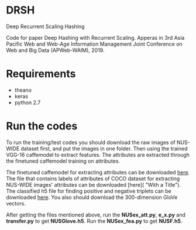 # DRSH
Deep Recurrent Scaling Hashing

Code for paper Deep Hashing with Recurrent Scaling. Apperas in 3rd Asia Pacific Web and Web-Age Information Management Joint Conference on Web and Big Data (APWeb-WAIM), 2019.

# Requirements
* theano
* keras
* python 2.7

# Run the codes
To run the training/test codes you should download the raw images of NUS-WIDE dataset first, and put the images in one folder. Then using the trained VGG-16 caffemodel to extract features. The attributes are extracted through the finetuned caffemodel training on attributes.

The finetuned caffemodel for extracting attributes can be downloaded [here](https://drive.google.com/open?id=1oV489jhiiTspdPlv4D2zTTYHyxtZctC0 "With a Title"). The file that contains labels of attributes of COCO dataset for extracting NUS-WIDE images' attributes can be downloaded [here]( "With a Title"). The classified h5 file for finding positive and negative triplets can be downloaded [here](https://drive.google.com/open?id=1D78n_zBaDe494RgmsqkR7HIbPok8R_s8 "With a Title"). You also should download the 300-dimension GloVe vectors.

After getting the files mentioned above, run the __NUSex_att.py__, __e_x.py__ and __transfer.py__ to get __NUSGlove.h5__. Run the __NUSex_fea.py__ to get __NUSF.h5__.
